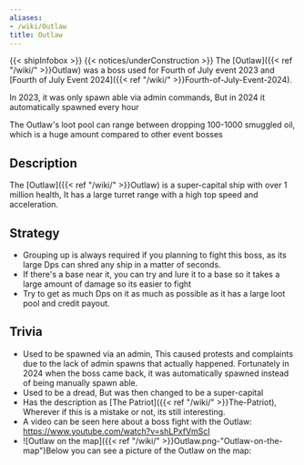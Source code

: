 ```yaml
---
aliases:
- /wiki/Outlaw
title: Outlaw
---
```


{{< shipInfobox >}} {{< notices/underConstruction >}} The [Outlaw]({{< ref "/wiki/" >}}Outlaw) was a boss used for Fourth of July event 2023 and [Fourth of July Event 2024]({{< ref "/wiki/" >}}Fourth-of-July-Event-2024).

In 2023, it was only spawn able via admin commands, But in 2024 it automatically spawned every hour

The Outlaw's loot pool can range between dropping 100-1000 smuggled oil, which is a huge amount compared to other event bosses

## Description

The [Outlaw]({{< ref "/wiki/" >}}Outlaw) is a super-capital ship with over 1 million health, It has a large turret range with a high top speed and acceleration.

## Strategy

- Grouping up is always required if you planning to fight this boss, as its large Dps can shred any ship in a matter of seconds.
- If there's a base near it, you can try and lure it to a base so it takes a large amount of damage so its easier to fight
- Try to get as much Dps on it as much as possible as it has a large loot pool and credit payout.

## Trivia

- Used to be spawned via an admin, This caused protests and complaints due to the lack of admin spawns that actually happened. Fortunately in 2024 when the boss came back, it was automatically spawned instead of being manually spawn able.
- Used to be a dread, But was then changed to be a super-capital
- Has the description as [The Patriot]({{< ref "/wiki/" >}}The-Patriot), Wherever if this is a mistake or not, its still interesting.
- A video can be seen here about a boss fight with the Outlaw: <https://www.youtube.com/watch?v=shLPxfVmScI>
- ![Outlaw on the map]({{< ref "/wiki/" >}}Outlaw.png-"Outlaw-on-the-map")Below you can see a picture of the Outlaw on the map: